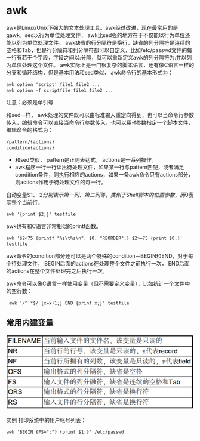 # awk

awk是Linux/Unix下强大的文本处理工具。awk经过改进，现在最常用的是gawk。sed以行为单位处理文件， awk比sed强的地方在于不仅能以行为单位还能以列为单位处理文件。 awk缺省的行分隔符是换行，缺省的列分隔符是连续的空格和Tab，但是行分隔符和列分隔符都可以自定义，比如/etc/passwd文件的每一行有若干个字段，字段之间以:分隔，就可以重新定义awk的列分隔符为:并以列为单位处理这个文件。 awk实际上是一门很复杂的脚本语言，还有像C语言一样的分支和循环结构，但是基本用法和sed类似， awk命令行的基本形式为：

```shell
awk option 'script' file1 file2 ...
awk option -f scriptfile file1 file2 ...
```

注意：必须是单引号

和sed一样， awk处理的文件既可以由标准输入重定向得到，也可以当命令行参数传入，编辑命令可以直接当命令行参数传入，也可以用-f参数指定一个脚本文件，编辑命令的格式为：

```shell
/pattern/{actions}
condition{actions}
```

* 和sed类似， pattern是正则表达式， actions是一系列操作。
* awk程序一行一行读出待处理文件，如果某一行与pattern匹配，或者满足condition条件，则执行相应的actions，如果一条awk命令只有actions部分，则actions作用于待处理文件的每一行。

自动变量$1、 $2分别表示第一列、第二列等，类似于Shell脚本的位置参数，而$0表示整个当前行。

```shell
awk '{print $2;}' testfile
```

awk也有和C语言非常相似的printf函数。

```shell
awk '$2<75 {printf "%s\t%s\n", $0, "REORDER";} $2>=75 {print $0;}' testfile
```

awk命令的condition部分还可以是两个特殊的condition－BEGIN和END，对于每个待处理文件， BEGIN后面的actions在处理整个文件之前执行一次， END后面的actions在整个文件处理完之后执行一次。

awk命令可以像C语言一样使用变量（但不需要定义变量），比如统计一个文件中的空行数：

```shell
 awk '/^ *$/ {x=x+1;} END {print x;}' testfile
 ```

## 常用内建变量

![](res/1.png)

实例 打印系统中的用户帐号列表：

```shell
awk 'BEGIN {FS=":"} {print $1;}' /etc/passwd
```
